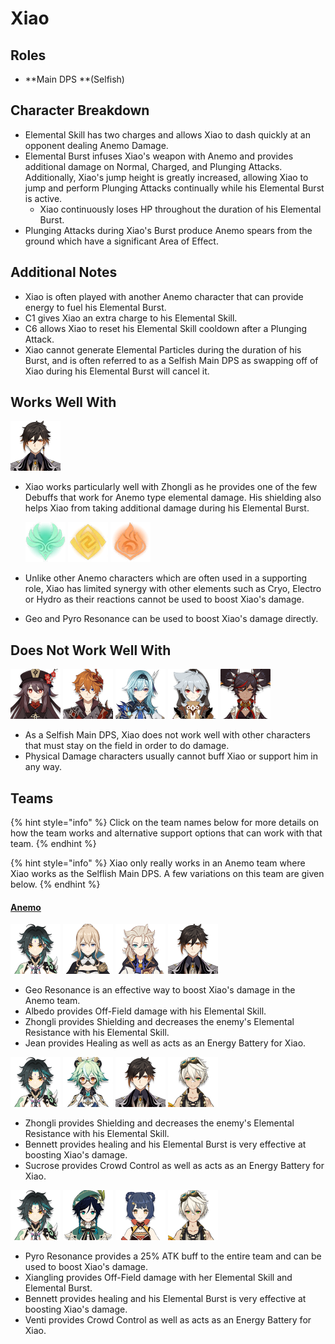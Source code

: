 # Xiao

## Roles

* **Main DPS **(Selfish)

## Character Breakdown

* Elemental Skill has two charges and allows Xiao to dash quickly at an opponent dealing Anemo Damage.
* Elemental Burst infuses Xiao's weapon with Anemo and provides additional damage on Normal, Charged, and Plunging Attacks. Additionally, Xiao's jump height is greatly increased, allowing Xiao to jump and perform Plunging Attacks continually while his Elemental Burst is active.
  * Xiao continuously loses HP throughout the duration of his Elemental Burst.
* Plunging Attacks during Xiao's Burst produce Anemo spears from the ground which have a significant Area of Effect.

## **Additional Notes**

* Xiao is often played with another Anemo character that can provide energy to fuel his Elemental Burst.
* C1 gives Xiao an extra charge to his Elemental Skill.
* C6 allows Xiao to reset his Elemental Skill cooldown after a Plunging Attack.
* Xiao cannot generate Elemental Particles during the duration of his Burst, and is often referred to as a Selfish Main DPS as swapping off of Xiao during his Elemental Burst will cancel it.

## Works Well With

![](../../.gitbook/assets/ui_avataricon_zhongli.png) 

* Xiao works particularly well with Zhongli as he provides one of the few Debuffs that work for Anemo type elemental damage. His shielding also helps Xiao from taking additional damage during his Elemental Burst.

  ![](../../.gitbook/assets/element_anemo.webp)   ![](../../.gitbook/assets/element_geo.webp) ![](../../.gitbook/assets/element_pyro.webp) 

* Unlike other Anemo characters which are often used in a supporting role, Xiao has limited synergy with other elements such as Cryo, Electro or Hydro as their reactions cannot be used to boost Xiao's damage.
* Geo and Pyro Resonance can be used to boost Xiao's damage directly.

## Does Not Work Well With

 ![](../../.gitbook/assets/ui_avataricon_hutao.png) ![](../../.gitbook/assets/ui_avataricon_tartaglia.png) ![](../../.gitbook/assets/ui_avataricon_eula.png) ![](../../.gitbook/assets/ui_avataricon_razor.png) ![](../../.gitbook/assets/ui_avataricon_xinyan.png) 

* As a Selfish Main DPS, Xiao does not work well with other characters that must stay on the field in order to do damage.
* Physical Damage characters usually cannot buff Xiao or support him in any way.

## Teams

{% hint style="info" %}
Click on the team names below for more details on how the team works and alternative support options that can work with that team.
{% endhint %}

{% hint style="info" %}
Xiao only really works in an Anemo team where Xiao works as the Selflish Main DPS. A few variations on this team are given below.
{% endhint %}

#### [Anemo](./)

![](../../.gitbook/assets/ui_avataricon_xiao.png) ![](../../.gitbook/assets/ui_avataricon_jean.png) ![](../../.gitbook/assets/ui_avataricon_albedo.png) ![](../../.gitbook/assets/ui_avataricon_zhongli.png) 

* Geo Resonance is an effective way to boost Xiao's damage in the Anemo team.
* Albedo provides Off-Field damage with his Elemental Skill.
* Zhongli provides Shielding and decreases the enemy's Elemental Resistance with his Elemental Skill.
* Jean provides Healing as well as acts as an Energy Battery for Xiao.

![](../../.gitbook/assets/ui_avataricon_xiao.png) ![](../../.gitbook/assets/ui_avataricon_sucrose.png) ![](../../.gitbook/assets/ui_avataricon_zhongli.png) ![](../../.gitbook/assets/ui_avataricon_bennett.png) 

* Zhongli provides Shielding and decreases the enemy's Elemental Resistance with his Elemental Skill.
* Bennett provides healing and his Elemental Burst is very effective at boosting Xiao's damage.
* Sucrose provides Crowd Control as well as acts as an Energy Battery for Xiao.

![](../../.gitbook/assets/ui_avataricon_xiao.png) ![](../../.gitbook/assets/ui_avataricon_venti.png) ![](../../.gitbook/assets/ui_avataricon_xiangling.png) ![](../../.gitbook/assets/ui_avataricon_bennett.png) 

* Pyro Resonance provides a 25% ATK buff to the entire team and can be used to boost Xiao's damage.
* Xiangling provides Off-Field damage with her Elemental Skill and Elemental Burst.
* Bennett provides healing and his Elemental Burst is very effective at boosting Xiao's damage.
* Venti provides Crowd Control as well as acts as an Energy Battery for Xiao.
